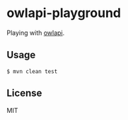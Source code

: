 # owlapi-playground
Playing with [owlapi](https://github.com/owlcs/owlapi/).

## Usage
```
$ mvn clean test
```

## License

MIT
